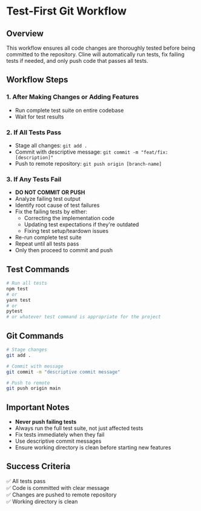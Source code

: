# Test-First Git Workflow

## Overview
This workflow ensures all code changes are thoroughly tested before being committed to the repository. Cline will automatically run tests, fix failing tests if needed, and only push code that passes all tests.

## Workflow Steps

### 1. After Making Changes or Adding Features
- Run complete test suite on entire codebase
- Wait for test results

### 2. If All Tests Pass
- Stage all changes: `git add .`
- Commit with descriptive message: `git commit -m "feat/fix: [description]"`
- Push to remote repository: `git push origin [branch-name]`

### 3. If Any Tests Fail
- **DO NOT COMMIT OR PUSH**
- Analyze failing test output
- Identify root cause of test failures
- Fix the failing tests by either:
  - Correcting the implementation code
  - Updating test expectations if they're outdated
  - Fixing test setup/teardown issues
- Re-run complete test suite
- Repeat until all tests pass
- Only then proceed to commit and push

## Test Commands
```bash
# Run all tests
npm test
# or
yarn test
# or
pytest
# or whatever test command is appropriate for the project
```

## Git Commands
```bash
# Stage changes
git add .

# Commit with message
git commit -m "descriptive commit message"

# Push to remote
git push origin main
```

## Important Notes
- **Never push failing tests**
- Always run the full test suite, not just affected tests
- Fix tests immediately when they fail
- Use descriptive commit messages
- Ensure working directory is clean before starting new features

## Success Criteria
✅ All tests pass  
✅ Code is committed with clear message  
✅ Changes are pushed to remote repository  
✅ Working directory is clean
